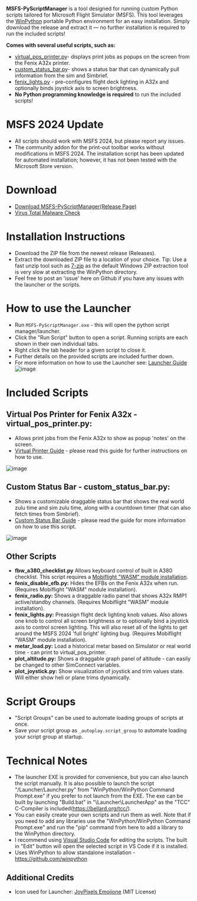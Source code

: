 **MSFS-PyScriptManager** is a tool designed for running custom Python scripts tailored for Microsoft Flight Simulator (MSFS). This tool leverages the [WinPython](https://github.com/winpython) portable Python environment for an easy installation.  Simply download the release and extract it — no further installation is required to run the included scripts!

**Comes with several useful scripts, such as:**
- [virtual_pos_printer.py](#virtual-pos-printer-for-fenix-a32x---virtual_pos_printerpy)- displays print jobs as popups on the screen from the Fenix A32x printer.
- [custom_status_bar.py](#custom-status-bar---custom_status_barpy)- shows a status bar that can dynamically pull information from the sim and Simbrief.
- [fenix_lights.py](#other-scripts) - pre-configures flight deck lighting in A32x and optionally binds joystick axis to screen brightness.
- **No Python programming knowledge is required** to run the included scripts!

# MSFS 2024 Update
 - All scripts should work with MSFS 2024, but please report any issues.
 - The community addon for the print-out toolbar works without modifications in MSFS 2024. The installation script has been updated for automated installation; however, it has not been tested with the Microsoft Store version.

# Download
- [Download MSFS-PyScriptManager(Release Page)](https://github.com/cgtrout/MSFS-PyScriptManager/releases/)
- [Virus Total Malware Check](https://www.virustotal.com/gui/url/9f2aab0754a63dc92903b3c99db9cf5dde639241368af9c33f51053997d20333?nocache=1)

# Installation Instructions
- Download the ZIP file from the newest release (Releases).
- Extract the downloaded ZIP file to a location of your choice. Tip: Use a fast unzip tool such as [7-zip](https://www.7-zip.org/download.html) as the default Windows ZIP extraction tool is very slow at extracting the WinPython directory.
- Feel free to post an 'issue' here on Github if you have any issues with the launcher or the scripts.

# How to use the Launcher
- Run `MSFS-PyScriptManager.exe` - this will open the python script manager/launcher.
- Click the "Run Script" button to open a script. Running scripts are each shown in their own individual tabs.
- Right click the tab header for a given script to close it.
- Further details on the provided scripts are included further down.
- For more information on how to use the Launcher see: [Launcher Guide](Docs/Launcher_guide.md)
![image](https://github.com/user-attachments/assets/b8e12084-afad-4cd8-9b4c-2ea9cbb59ff1)

# Included Scripts
## **Virtual Pos Printer for Fenix A32x - virtual_pos_printer.py:**
   - Allows print jobs from the Fenix A32x to show as popup 'notes' on the screen.
   - [Virtual Printer Guide](Docs/virtual_pos_printer.md) - please read this guide for further instructions on how to use.

   ![image](https://github.com/user-attachments/assets/5b0aac05-f1da-417e-a97b-be8261a4f1ba)

## Custom Status Bar - custom_status_bar.py:
  - Shows a customizable draggable status bar that shows the real world zulu time and sim zulu time, along with a countdown timer (that can also fetch times from Simbrief).
  - [Custom Status Bar Guide](Docs/custom_status_bar.md) - please read the guide for more information on how to use this script.

   ![image](https://github.com/user-attachments/assets/05786688-b542-4050-95eb-1e85bf8d673d)

## Other Scripts
- **fbw_a380_checklist.py** Allows keyboard control of built in A380 checklist.  This script requires a [Mobiflight "WASM" module installation](https://github.com/MobiFlight/MobiFlight-Connector/wiki/Verifying-the-WASM-module-installation-and-locating-the-MSFS2020-community-folder).
- **fenix_disable_efb.py:** Hides the EFBs on the Fenix A32x when run. (Requires Mobiflight "WASM" module installation).
- **fenix_radio.py:** Shows a draggable radio panel that shows A32x RMP1 active/standby channels. (Requires Mobiflight "WASM" module installation).
- **fenix_lights.py:** Preassign flight deck lighting knob values.  Also allows one knob to control all screen brightness or to optionally bind a joystick axis to control screen lighting. This will also reset all of the lights to get around the MSFS 2024 'full bright' lighting bug.  (Requires Mobiflight "WASM" module installation).
- **metar_load.py:** Load a historical metar based on Simulator or real world time - can print to virtual_pos_printer.
- **plot_altitude.py:** Shows a draggable graph panel of altitude - can easily be changed to other SimConnect variables.
- **plot_joystick.py:** Show visualization of joystick and trim values state. Will either show heli or plane trims dynamically.

# Script Groups
- "Script Groups" can be used to automate loading groups of scripts at once.
- Save your script group as `_autoplay.script_group` to automate loading your script group at startup.

# Technical Notes
- The launcher EXE is provided for convenience, but you can also launch the script manually.  It is also possible to launch the script "/Launcher/Launcher.py" from "WinPython/WinPython Command Prompt.exe" if you prefer to not launch from the EXE.  The exe can be built by launching "Build.bat" in "\Launcher\LauncherApp" as the "TCC" C-Compiler is included(https://bellard.org/tcc/).
- You can easily create your own scripts and run them as well.  Note that if you need to add any libraries use the "WinPython/WinPython Command Prompt.exe" and run the "pip" command from here to add a library to the WinPython directory.
- I recommend using [Visual Studio Code](https://code.visualstudio.com/download) for editing the scripts.  The built in "Edit" button will open the selected script in VS Code if it is installed.
- Uses WinPython to allow standalone installation - https://github.com/winpython

## Additional Credits
- Icon used for Launcher: [JoyPixels Emojione](https://github.com/joypixels/emojione) (MIT License)

